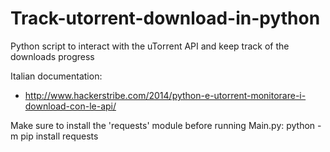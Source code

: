 # Track-utorrent-download-in-python
Python script to interact with the uTorrent API and keep track of the downloads progress

Italian documentation: 
- http://www.hackerstribe.com/2014/python-e-utorrent-monitorare-i-download-con-le-api/

Make sure to install the 'requests' module before running Main.py: python -m pip install requests
